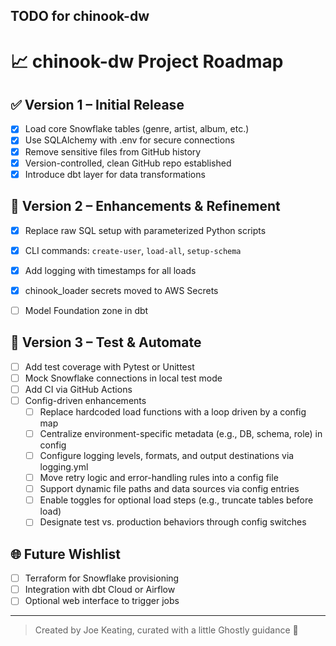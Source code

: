 ## TODO for chinook-dw

# 📈 chinook-dw Project Roadmap

## ✅ Version 1 – Initial Release
- [x] Load core Snowflake tables (genre, artist, album, etc.)
- [x] Use SQLAlchemy with .env for secure connections
- [x] Remove sensitive files from GitHub history
- [x] Version-controlled, clean GitHub repo established
- [x] Introduce dbt layer for data transformations

## 🔄 Version 2 – Enhancements & Refinement
- [x] Replace raw SQL setup with parameterized Python scripts
- [x] CLI commands: `create-user`, `load-all`, `setup-schema`
- [x] Add logging with timestamps for all loads
- [x] chinook_loader secrets moved to AWS Secrets
- [ ] Model Foundation zone in dbt


## 🧪 Version 3 – Test & Automate
- [ ] Add test coverage with Pytest or Unittest
- [ ] Mock Snowflake connections in local test mode
- [ ] Add CI via GitHub Actions
- [ ] Config-driven enhancements
    - [ ] Replace hardcoded load functions with a loop driven by a config map
    - [ ]  Centralize environment-specific metadata (e.g., DB, schema, role) in config
    - [ ]  Configure logging levels, formats, and output destinations via logging.yml
    - [ ]  Move retry logic and error-handling rules into a config file
    - [ ]  Support dynamic file paths and data sources via config entries
    - [ ]  Enable toggles for optional load steps (e.g., truncate tables before load)
    - [ ]  Designate test vs. production behaviors through config switches

## 🌐 Future Wishlist
- [ ] Terraform for Snowflake provisioning
- [ ] Integration with dbt Cloud or Airflow
- [ ] Optional web interface to trigger jobs

---
> Created by Joe Keating, curated with a little Ghostly guidance :ghost:
